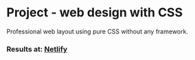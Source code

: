 # Project - web design with CSS
Professional web layout using pure CSS without any framework.

### Results at: <a href="https://objective-poincare-613245.netlify.app/">Netlify </a>